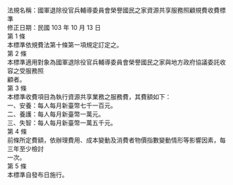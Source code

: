 法規名稱：國軍退除役官兵輔導委員會榮譽國民之家資源共享服務照顧規費收費標準  
修正日期：民國 103 年 10 月 13 日  
第 1 條  
本標準依規費法第十條第一項規定訂定之。  
第 2 條  
本標準適用對象為國軍退除役官兵輔導委員會榮譽國民之家與地方政府協議委託收容之受服務照  
顧者。  
第 3 條  
本標準收費項目為執行資源共享業務之服務費，其費額如下：  
一、安養：每人每月新臺幣七千一百元。  
二、養護：每人每月新臺幣一萬元。  
三、失智：每人每月新臺幣一萬五千元。  
第 4 條  
前條所定費額，依辦理費用、成本變動及消費者物價指數變動情形等影響因素，每三年至少檢討  
一次。  
第 5 條  
本標準自發布日施行。  


